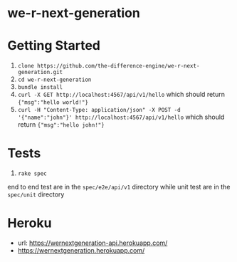 # we-r-next-generation

# Getting Started

1. `clone https://github.com/the-difference-engine/we-r-next-generation.git`
2. `cd we-r-next-generation`
3. `bundle install`
4. `curl -X GET http://localhost:4567/api/v1/hello` which should return `{"msg":"hello world!"}`
5. `curl -H "Content-Type: application/json" -X POST -d '{"name":"john"}' http://localhost:4567/api/v1/hello` which should return `{"msg":"hello john!"}`

# Tests

1. `rake spec`

end to end test are in the `spec/e2e/api/v1` directory while unit test are in the `spec/unit` directory  

# Heroku 
- url: https://wernextgeneration-api.herokuapp.com/
- https://wernextgeneration.herokuapp.com/

